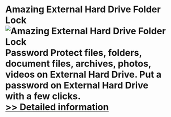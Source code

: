 # Amazing External Hard Drive Folder Lock<br />![Amazing External Hard Drive Folder Lock](https://mycommerce.akamaized.net/api/pimages/P300860089/BIG/300860089.PNG)<br />Password Protect files, folders, document files, archives, photos, videos on External Hard Drive. Put a password on External Hard Drive with a few clicks.<br />[>> Detailed information](https://secure.shareit.com/shareit/product.html?productid=300860089&affiliateid=200057808)